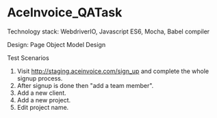 # AceInvoice_QATask

Technology stack:
WebdriverIO, Javascript ES6, Mocha, Babel compiler

Design:
Page Object Model Design

Test Scenarios 
1. Visit http://staging.aceinvoice.com/sign_up and complete the whole signup process.
2. After signup is done then "add a team member".
3. Add a new client.
4. Add a new project.
5. Edit project name.
